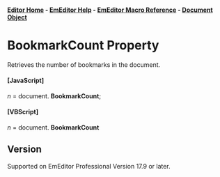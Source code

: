 #### [Editor Home](https://www.emeditor.com/) - [EmEditor Help](../../index) \- [EmEditor Macro Reference](../index) \- [Document Object](index)

# BookmarkCount Property

Retrieves the number of bookmarks in the document.

#### \[JavaScript\]

_n_ = document. **BookmarkCount**;

#### \[VBScript\]

_n_ = document. **BookmarkCount**

## Version

Supported on EmEditor Professional Version 17.9 or later.